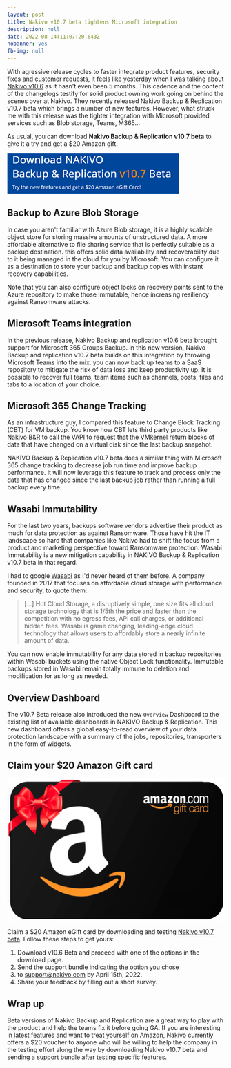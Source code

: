```yaml
---
layout: post
title: Nakivo v10.7 beta tightens Microsoft integration
description: null
date: 2022-08-14T11:07:20.643Z
nobanner: yes
fb-img: null
---
```


With agressive release cycles to faster integrate product features, security fixes and customer requests, it feels like yesterday when I was talking about [Nakivo v10.6](https://www.vxav.fr/2022-03-23-what-does-nakivo-v10.6-beta-bring-to-the-product/) as it hasn't even been 5 months. This cadence and the content of the changelogs testify for solid product owning work going on behind the scenes over at Nakivo. They recently released Nakivo Backup & Replication v10.7 beta which brings a number of new features. However, what struck me with this release was the tighter integration with Microsoft provided services such as Blob storage, Teams, M365...

As usual, you can download **Nakivo Backup & Replication v10.7 beta** to give it a try and get a $20 Amazon gift.

[![Try Nakivo v10.7 beta](/img/try%20nakivo%20v10.6%20beta.png)](https://www.nakivo.com/resources/releases/10.7-beta/)

## Backup to Azure Blob Storage

In case you aren't familiar with Azure Blob storage, it is a highly scalable object store for storing massive amounts of unstructured data. A more affordable alternative to file sharing service that is perfectly suitable as a backup destination. this offers solid data availability and recoverability due to it being managed in the cloud for you by Microsoft. You can configure it as a destination to store your backup and backup copies with instant recovery capabilities.

Note that you can also configure object locks on recovery points sent to the Azure repository to make those immutable, hence increasing resiliency against Ransomware attacks.

## Microsoft Teams integration

In the previous release, Nakivo Backup and replication v10.6 beta brought support for Microsoft 365 Groups Backup. in this new version, Nakivo Backup and replication v10.7 beta builds on this integration by throwing Microsoft Teams into the mix. you can now back up teams to a SaaS repository to mitigate the risk of data loss and keep productivity up. It is possible to recover full teams, team items such as channels, posts, files and tabs to a location of your choice.

## Microsoft 365 Change Tracking

As an infrastructure guy, I compared this feature to Change Block Tracking (CBT) for VM backup. You know how CBT lets third party products like Nakivo B&R to call the VAPI to request that the VMkernel return blocks of data that have changed on a virtual disk since the last backup snapshot.

NAKIVO Backup & Replication v10.7 beta does a similar thing with Microsoft 365 change tracking to decrease job run time and improve backup performance. it will now leverage this feature to track and process only the data that has changed since the last backup job rather than running a full backup every time.

## Wasabi Immutability

For the last two years, backups software vendors advertise their product as much for data protection as against Ransomware. Those have hit the IT landscape so hard that companies like Nakivo had to shift the focus from a product and marketing perspective toward Ransomware protection. Wasabi Immutability is a new mitigation capability in NAKIVO Backup & Replication v10.7 beta in that regard.

I had to google [Wasabi](https://wasabi.com/) as I'd never heard of them before. A company founded in 2017 that focuses on affordable cloud storage with performance and security, to quote them:

> [...] Hot Cloud Storage, a disruptively simple, one size fits all cloud storage technology that is 1/5th the price and faster than the competition with no egress fees, API call charges, or additional hidden fees. Wasabi is game changing, leading-edge cloud technology that allows users to affordably store a nearly infinite amount of data.

You can now enable immutability for any data stored in backup repositories within Wasabi buckets using the native Object Lock functionality. Immutable backups stored in Wasabi remain totally immune to deletion and modification for as long as needed.

## Overview Dashboard

The v10.7 Beta release also introduced the new `Overview` Dashboard to the existing list of available dashboards in NAKIVO Backup & Replication. This new dashboard offers a global easy-to-read overview of your data protection landscape with a summary of the jobs, repositories, transporters in the form of widgets.

## Claim your $20 Amazon Gift card

![Nakivo $20 amazon gift card beta 10.6](/img/2022-03-24-20-05-14.png)

Claim a $20 Amazon eGift card by downloading and testing [Nakivo v10.7 beta](https://www.nakivo.com/resources/releases/10.7-beta/). Follow these steps to get yours:

1. Download v10.6 Beta and proceed with one of the options in the download page.
2. Send the support bundle indicating the option you chose
3. to support@nakivo.com by April 15th, 2022.
4. Share your feedback by filling out a short survey.

## Wrap up

Beta versions of Nakivo Backup and Replication are a great way to play with the product and help the teams fix it before going GA. If you are interesting in latest features and want to treat yourself on Amazon, Nakivo currently offers a $20 voucher to anyone who will be willing to help the company in the testing effort along the way by downloading Nakivo v10.7 beta and sending a support bundle after testing specific features.
